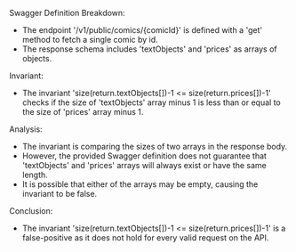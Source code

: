 Swagger Definition Breakdown:
- The endpoint '/v1/public/comics/{comicId}' is defined with a 'get' method to fetch a single comic by id.
- The response schema includes 'textObjects' and 'prices' as arrays of objects.

Invariant:
- The invariant 'size(return.textObjects[])-1 <= size(return.prices[])-1' checks if the size of 'textObjects' array minus 1 is less than or equal to the size of 'prices' array minus 1.

Analysis:
- The invariant is comparing the sizes of two arrays in the response body.
- However, the provided Swagger definition does not guarantee that 'textObjects' and 'prices' arrays will always exist or have the same length.
- It is possible that either of the arrays may be empty, causing the invariant to be false.

Conclusion:
- The invariant 'size(return.textObjects[])-1 <= size(return.prices[])-1' is a false-positive as it does not hold for every valid request on the API.
